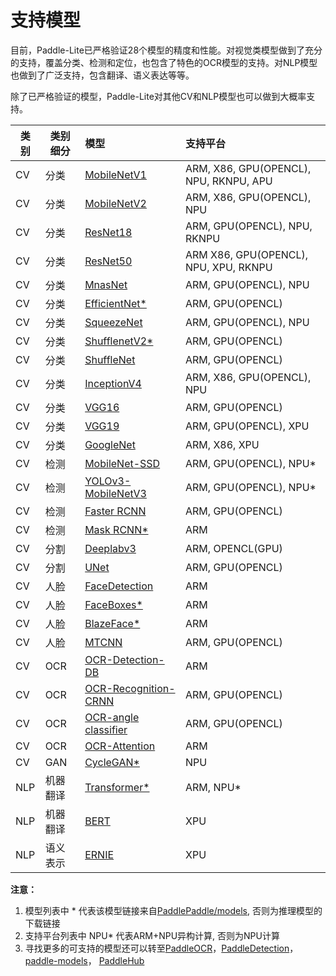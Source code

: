 # 支持模型

目前，Paddle-Lite已严格验证28个模型的精度和性能。对视觉类模型做到了充分的支持，覆盖分类、检测和定位，也包含了特色的OCR模型的支持。对NLP模型也做到了广泛支持，包含翻译、语义表达等等。

除了已严格验证的模型，Paddle-Lite对其他CV和NLP模型也可以做到大概率支持。

| 类别 | 类别细分 | 模型 | 支持平台 |
|-|-|:-|:-|
| CV | 分类 | [MobileNetV1](https://paddlelite-demo.bj.bcebos.com/models/mobilenet_v1_fp32_224_fluid.tar.gz) | ARM, X86, GPU(OPENCL), NPU, RKNPU, APU |
| CV | 分类 | [MobileNetV2](https://paddlelite-demo.bj.bcebos.com/models/mobilenet_v2_fp32_224_fluid.tar.gz) | ARM, X86, GPU(OPENCL), NPU |
| CV | 分类 | [ResNet18](https://paddlelite-demo.bj.bcebos.com/models/resnet18_fp32_224_fluid.tar.gz) | ARM, GPU(OPENCL), NPU, RKNPU |
| CV | 分类 | [ResNet50](https://paddlelite-demo.bj.bcebos.com/models/resnet50_fp32_224_fluid.tar.gz) | ARM X86, GPU(OPENCL), NPU, XPU, RKNPU |
| CV | 分类 | [MnasNet](https://paddlelite-demo.bj.bcebos.com/models/mnasnet_fp32_224_fluid.tar.gz) | ARM, GPU(OPENCL), NPU |
| CV | 分类 | [EfficientNet*](https://github.com/PaddlePaddle/PaddleClas) | ARM, GPU(OPENCL)|
| CV | 分类 | [SqueezeNet](https://paddlelite-demo.bj.bcebos.com/models/squeezenet_fp32_224_fluid.tar.gz) | ARM, GPU(OPENCL), NPU |
| CV | 分类 | [ShufflenetV2*](https://github.com/PaddlePaddle/PaddleClas) | ARM, GPU(OPENCL) |
| CV | 分类 | [ShuffleNet](https://paddlepaddle-inference-banchmark.bj.bcebos.com/shufflenet_inference.tar.gz) | ARM, GPU(OPENCL) |
| CV | 分类 | [InceptionV4](https://paddle-inference-dist.bj.bcebos.com/inception_v4_simple.tar.gz) | ARM, X86, GPU(OPENCL), NPU |
| CV | 分类 | [VGG16](https://paddlepaddle-inference-banchmark.bj.bcebos.com/VGG16_inference.tar) | ARM, GPU(OPENCL) |
| CV | 分类 | [VGG19](https://paddlepaddle-inference-banchmark.bj.bcebos.com/VGG19_inference.tar) | ARM, GPU(OPENCL), XPU|
| CV | 分类 | [GoogleNet](https://paddlepaddle-inference-banchmark.bj.bcebos.com/GoogleNet_inference.tar) | ARM, X86, XPU |
| CV | 检测 | [MobileNet-SSD](https://paddlelite-demo.bj.bcebos.com/models/ssd_mobilenet_v1_pascalvoc_fp32_300_fluid.tar.gz) | ARM, GPU(OPENCL), NPU* |
| CV | 检测 | [YOLOv3-MobileNetV3](https://paddlelite-demo.bj.bcebos.com/models/yolov3_mobilenet_v3_prune86_FPGM_320_fp32_fluid.tar.gz) | ARM, GPU(OPENCL), NPU* |
| CV | 检测 | [Faster RCNN](https://paddlepaddle-inference-banchmark.bj.bcebos.com/faster_rcnn.tar) | ARM, GPU(OPENCL) |
| CV | 检测 | [Mask RCNN*](https://github.com/PaddlePaddle/PaddleDetection/blob/release/0.4/docs/MODEL_ZOO_cn.md) | ARM |
| CV | 分割 | [Deeplabv3](https://paddlelite-demo.bj.bcebos.com/models/deeplab_mobilenet_fp32_fluid.tar.gz) | ARM, OPENCL(GPU) |
| CV | 分割 | [UNet](https://paddlelite-demo.bj.bcebos.com/models/Unet.zip) | ARM, GPU(OPENCL) |
| CV | 人脸 | [FaceDetection](https://paddlelite-demo.bj.bcebos.com/models/facedetection_fp32_240_430_fluid.tar.gz) | ARM |
| CV | 人脸 | [FaceBoxes*](https://github.com/PaddlePaddle/PaddleDetection/blob/release/0.4/docs/featured_model/FACE_DETECTION.md#FaceBoxes) | ARM |
| CV | 人脸 | [BlazeFace*](https://github.com/PaddlePaddle/PaddleDetection/blob/release/0.4/docs/featured_model/FACE_DETECTION.md#BlazeFace) | ARM |
| CV | 人脸 | [MTCNN](https://paddlelite-demo.bj.bcebos.com/models/mtcnn.zip) | ARM, GPU(OPENCL) |
| CV | OCR | [OCR-Detection-DB](https://paddleocr.bj.bcebos.com/dygraph_v2.0/ch/ch_ppocr_mobile_v2.0_det_infer.tar) | ARM |
| CV | OCR | [OCR-Recognition-CRNN](https://paddleocr.bj.bcebos.com/dygraph_v2.0/ch/ch_ppocr_mobile_v2.0_rec_infer.tar) | ARM, GPU(OPENCL) |
| CV | OCR | [OCR-angle classifier](https://paddleocr.bj.bcebos.com/dygraph_v2.0/ch/ch_ppocr_mobile_v2.0_cls_infer.tar) | ARM, GPU(OPENCL) |
| CV | OCR | [OCR-Attention](https://paddle-inference-dist.bj.bcebos.com/ocr_attention.tar.gz) | ARM |
| CV | GAN | [CycleGAN*](https://github.com/PaddlePaddle/models/tree/release/1.7/PaddleCV/gan/cycle_gan) | NPU |
| NLP | 机器翻译 | [Transformer*](https://github.com/PaddlePaddle/models/tree/release/1.8/PaddleNLP/machine_translation/transformer) | ARM, NPU* |
| NLP | 机器翻译 | [BERT](https://paddle-inference-dist.bj.bcebos.com/PaddleLite/models_and_data_for_unittests/bert.tar.gz) | XPU |
| NLP | 语义表示 | [ERNIE](https://paddle-inference-dist.bj.bcebos.com/PaddleLite/models_and_data_for_unittests/ernie.tar.gz) | XPU |

**注意：** 
1. 模型列表中 * 代表该模型链接来自[PaddlePaddle/models](https://github.com/PaddlePaddle/models), 否则为推理模型的下载链接
2. 支持平台列表中 NPU* 代表ARM+NPU异构计算, 否则为NPU计算
3. 寻找更多的可支持的模型还可以转至[PaddleOCR](https://github.com/PaddlePaddle/PaddleOCR)，[PaddleDetection](https://github.com/PaddlePaddle/PaddleDetection)，[paddle-models](https://github.com/PaddlePaddle/models)， [PaddleHub](https://github.com/PaddlePaddle/PaddleHub)
